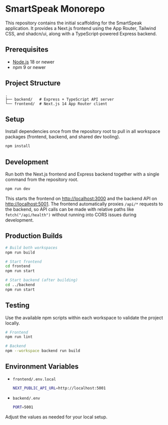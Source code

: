 # SmartSpeak Monorepo

This repository contains the initial scaffolding for the SmartSpeak application. It provides a Next.js frontend using the App Router, Tailwind CSS, and shadcn/ui, along with a TypeScript-powered Express backend.

## Prerequisites

- [Node.js](https://nodejs.org/) 18 or newer
- npm 9 or newer

## Project Structure

```
.
├── backend/   # Express + TypeScript API server
└── frontend/  # Next.js 14 App Router client
```

## Setup

Install dependencies once from the repository root to pull in all workspace packages (frontend, backend, and shared dev tooling).

```bash
npm install
```

## Development

Run both the Next.js frontend and Express backend together with a single command from the repository root.

```bash
npm run dev
```

This starts the frontend on [http://localhost:3000](http://localhost:3000) and the backend API on [http://localhost:5001](http://localhost:5001). The frontend automatically proxies `/api/*` requests to the backend, so API calls can be made with relative paths like `fetch("/api/health")` without running into CORS issues during development.

## Production Builds

```bash
# Build both workspaces
npm run build

# Start frontend
cd frontend
npm run start

# Start backend (after building)
cd ../backend
npm run start
```

## Testing

Use the available npm scripts within each workspace to validate the project locally.

```bash
# Frontend
npm run lint

# Backend
npm --workspace backend run build
```

## Environment Variables

- `frontend/.env.local`

  ```bash
  NEXT_PUBLIC_API_URL=http://localhost:5001
  ```

- `backend/.env`

  ```bash
  PORT=5001
  ```

Adjust the values as needed for your local setup.
